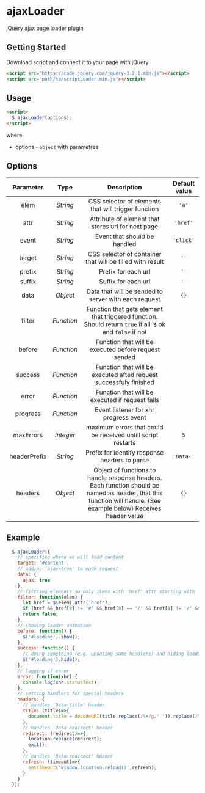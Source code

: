 # ajaxLoader
jQuery ajax page loader plugin

## Getting Started

Download script and connect it to your page with jQuery
```html
<script src="https://code.jquery.com/jquery-3.2.1.min.js"></script>
<script src="path/to/scriptLoader.min.js"></script>
```

## Usage

```html
<script>
  $.ajaxLoader(options);
</script>
```

where
* options - `object` with parametres

## Options

|Parameter|Type|Description|Default value|
|:---:|:---:|:-----:|:---:|
|elem|*String*|CSS selector of elements that will trigger function|`'a'`|
|attr|*String*|Attribute of element that stores url for next page|`'href'`|
|event|*String*|Event that should be handled|`'click'`|
|target|*String*|CSS selector of container that will be filled with result|`''`|
|prefix|*String*|Prefix for each url|`''`|
|suffix|*String*|Suffix for each url|`''`|
|data|*Object*|Data that will be sended to server with each request|`{}`|
|filter|*Function*|Function that gets element that triggered function. Should return `true` if all is ok and `false` if not||
|before|*Function*|Function that will be executed before request sended||
|success|*Function*|Function that will be executed afted request successfuly finished||
|error|*Function*|Function that will be executed if request fails||
|progress|*Function*|Event listener for xhr progress event||
|maxErrors|*Integer*|maximum errors that could be received untill script restarts|`5`|
|headerPrefix|*String*|Prefix for identify response headers to parse|`'Data-'`|
|headers|*Object*|Object of functions to handle response headers. Each function should be named as header, that this function will handle. (See example below) Receives header value|`{}`|

## Example

```javascript
  $.ajaxLoader({
    // specifies where we will load content
    target: '#content',
    // adding 'ajax=true' to each request
    data: {
      ajax: true
    },
    // filtring elements so only items with 'href' attr starting with '/' and they don't have 'no-load' class
    filter: function(elem) {
      let href = $(elem).attr('href');
      if (href && href[0] != '#' && href[0] == '/' && href[1] != '/' && !$(elem).hasClass('no-load')) return true;
      return false;
    },
    // showing loader animation
    before: function() {
      $('#loading').show();
    },
    success: function() {
      // doing something (e.g. updating some handlers) and hiding loader animation
      $('#loading').hide();
    },
    // logging if error
    error: function(xhr) {
      console.log(xhr.statusText);
    },
    // setting handlers for special headers
    headers: {
      // handles 'Data-title' header
      title: (title)=>{
        document.title = decodeURI(title.replace(/\+/g,' ')).replace(/%2B/g,'+');
      },
      // handles 'Data-redirect' header
      redirect: (redirect)=>{
        location.replace(redirect);
        exit();
      },
      // handles 'Data-redirect' header
      refresh: (timeout)=>{
        setTimeout('window.location.reload()',refresh);
      }
    }
  });
```
